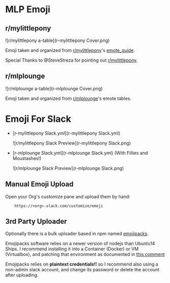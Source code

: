 MLP Emoji
=========


r/mylittlepony
--------------
![r/mylittlepony a-table](r-mylittlepony Cover.png)

Emoji taken and organized from [r/mylittlepony][]'s [emote_guide][].

Special Thanks to @SteveStreza for pointing out [r/mylittlepony][].


r/mlplounge
-----------
![r/mlplounge a-table](r-mlplounge Cover.png)

Emoji taken and organized from [r/mlplounge][]'s emote tables.


Emoji For Slack
===============

 - [r-mylittlepony Slack.yml](r-mylittlepony Slack.yml)

    ![r/mylittlepony Slack Preview](r-mylittlepony Slack.png)

 - [r-mlplounge Slack.yml](r-mlplounge Slack.yml) (With Fillies  and Moustashes!)

    ![r/mlplounge Slack Preview](r-mlplounge Slack.png)

Manual Emoji Upload
-------------------
Open your Org's customize pane and upload them by hand:

        https://<org>.slack.com/customize/emoji


3rd Party Uploader
------------------
Optionally there is a bulk uploader based in npm named [emojipacks][].

Emojipacks software relies on a newer version of nodejs than Ubuntu14 Ships.
I recommend installing it into a Container (Docker) or VM (Virtualbox),
and patching that environment as documented in [this comment][emojipacks-ubuntu]

Emojipacks relies on **plaintext credentials!!** so I recommend also
using a non-admin slack account, and change its password or delete the
account after uploading.


[r/mylittlepony]:    http://www.reddit.com/r/mylittlepony/
[r/mlplounge]:       http://www.reddit.com/r/mlplounge/
[emote_guide]:       https://www.reddit.com/r/mylittlepony/wiki/emote_guide
[emojipacks]:        https://github.com/lambtron/emojipacks
[emojipacks-ubuntu]: https://github.com/lambtron/emojipacks/issues/13#issuecomment-189972505
